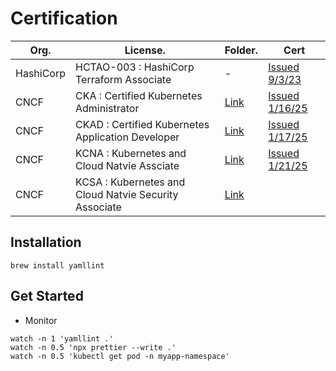 # Certification

| Org.      | License.                                              | Folder.                                                                 | Cert                                                                                 |
| --------- | ----------------------------------------------------- | ----------------------------------------------------------------------- | ------------------------------------------------------------------------------------ |
| HashiCorp | HCTAO-003 : HashiCorp Terraform Associate             | -                                                                       | [Issued 9/3/23](https://www.credly.com/badges/6fcea4a2-84d2-4f2f-9101-872329e22063)  |
| CNCF      | CKA : Certified Kubernetes Administrator              | [Link](./cncf-certified-kubernetes-administrator/README.md)             | [Issued 1/16/25](https://www.credly.com/badges/73809ed3-8063-4eba-83c0-881abcd9aa8b) |
| CNCF      | CKAD : Certified Kubernetes Application Developer     | [Link](./cncf-certified-kubernetes-application-developer/README.md)     | [Issued 1/17/25](https://www.credly.com/badges/c2f2934f-ea13-4387-964e-af069e5c31ac) |
| CNCF      | KCNA : Kubernetes and Cloud Natvie Assciate           | [Link](./cncf-kubernetes-and-cloud-native-associate/README.md)          | [Issued 1/21/25](https://www.credly.com/badges/bbcd103d-4c19-49a2-8601-bcda26d2b844) |
| CNCF      | KCSA : Kubernetes and Cloud Natvie Security Associate | [Link](./cncf-kubernetes-and-cloud-native-security-associate/README.md) |                                                                                      |

## Installation

```shell
brew install yamllint
```

## Get Started

- Monitor

```shell
watch -n 1 'yamllint .'
watch -n 0.5 'npx prettier --write .'
watch -n 0.5 'kubectl get pod -n myapp-namespace'
```
